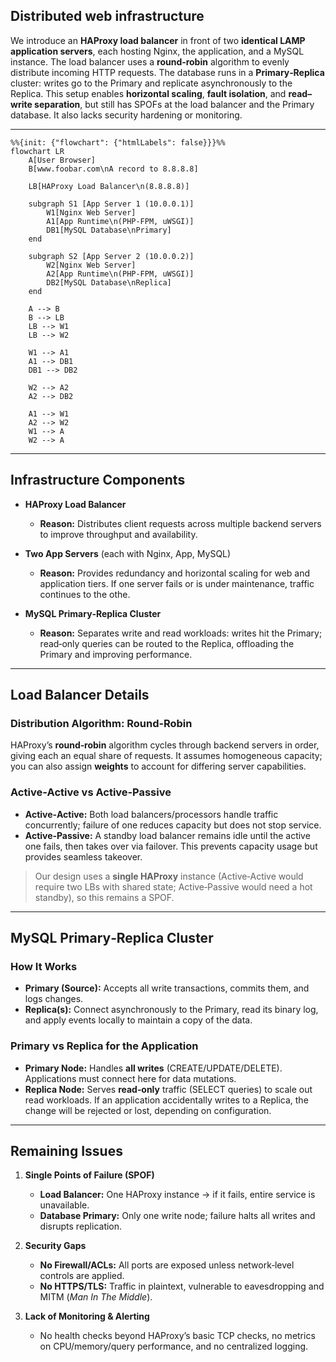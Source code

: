 ## Distributed web infrastructure

We introduce an **HAProxy load balancer** in front of two **identical LAMP application servers**, each hosting Nginx, the application, and a MySQL instance. The load balancer uses a **round‑robin** algorithm to evenly distribute incoming HTTP requests. The database runs in a **Primary‑Replica** cluster: writes go to the Primary and replicate asynchronously to the Replica. This setup enables **horizontal scaling**, **fault isolation**, and **read–write separation**, but still has SPOFs at the load balancer and the Primary database.  It also lacks security hardening or monitoring.

---

```mermaid
%%{init: {"flowchart": {"htmlLabels": false}}}%%
flowchart LR
    A[User Browser]
    B[www.foobar.com\nA record to 8.8.8.8]

    LB[HAProxy Load Balancer\n(8.8.8.8)]

    subgraph S1 [App Server 1 (10.0.0.1)]
        W1[Nginx Web Server]
        A1[App Runtime\n(PHP-FPM, uWSGI)]
        DB1[MySQL Database\nPrimary]
    end

    subgraph S2 [App Server 2 (10.0.0.2)]
        W2[Nginx Web Server]
        A2[App Runtime\n(PHP-FPM, uWSGI)]
        DB2[MySQL Database\nReplica]
    end

    A --> B
    B --> LB
    LB --> W1
    LB --> W2

    W1 --> A1
    A1 --> DB1
    DB1 --> DB2

    W2 --> A2
    A2 --> DB2

    A1 --> W1
    A2 --> W2
    W1 --> A
    W2 --> A

```

---

## Infrastructure Components

* **HAProxy Load Balancer**

  * **Reason:** Distributes client requests across multiple backend servers to improve throughput and availability.

* **Two App Servers** (each with Nginx, App, MySQL)

  * **Reason:** Provides redundancy and horizontal scaling for web and application tiers. If one server fails or is under maintenance, traffic continues to the othe.

* **MySQL Primary‑Replica Cluster**

  * **Reason:** Separates write and read workloads: writes hit the Primary; read‑only queries can be routed to the Replica, offloading the Primary and improving performance.

---

## Load Balancer Details

### Distribution Algorithm: Round‑Robin

HAProxy’s **round‑robin** algorithm cycles through backend servers in order, giving each an equal share of requests. It assumes homogeneous capacity; you can also assign **weights** to account for differing server capabilities.

### Active‑Active vs Active‑Passive

* **Active‑Active:** Both load balancers/processors handle traffic concurrently; failure of one reduces capacity but does not stop service.
* **Active‑Passive:** A standby load balancer remains idle until the active one fails, then takes over via failover. This prevents capacity usage but provides seamless takeover.

> Our design uses a **single HAProxy** instance (Active‑Active would require two LBs with shared state; Active‑Passive would need a hot standby), so this remains a SPOF.

---

## MySQL Primary‑Replica Cluster

### How It Works

* **Primary (Source):** Accepts all write transactions, commits them, and logs changes.
* **Replica(s):** Connect asynchronously to the Primary, read its binary log, and apply events locally to maintain a copy of the data.

### Primary vs Replica for the Application

* **Primary Node:** Handles **all writes** (CREATE/UPDATE/DELETE). Applications must connect here for data mutations.
* **Replica Node:** Serves **read‑only** traffic (SELECT queries) to scale out read workloads. If an application accidentally writes to a Replica, the change will be rejected or lost, depending on configuration.

---

## Remaining Issues

1. **Single Points of Failure (SPOF)**

   * **Load Balancer:** One HAProxy instance → if it fails, entire service is unavailable.
   * **Database Primary:** Only one write node; failure halts all writes and disrupts replication.

2. **Security Gaps**

   * **No Firewall/ACLs:** All ports are exposed unless network‑level controls are applied.
   * **No HTTPS/TLS:** Traffic in plaintext, vulnerable to eavesdropping and MITM (*Man In The Middle*).

3. **Lack of Monitoring & Alerting**

   * No health checks beyond HAProxy’s basic TCP checks, no metrics on CPU/memory/query performance, and no centralized logging.
